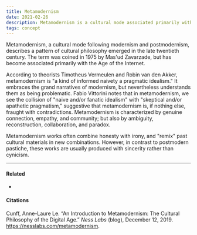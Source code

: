 ```yaml
---
title: Metamodernism
date: 2021-02-26
description: Metamodernism is a cultural mode associated primarily with the Age of the Internet.
tags: concept
---
```


Metamodernism, a cultural mode following modernism and postmodernism, describes a pattern of cultural philosophy emerged in the late twentieth century. The term was coined in 1975 by Mas'ud Zavarzade, but has become associated primarily with the Age of the Internet. 

According to theorists Timotheus Vermeulen and Robin van den Akker, metamodernism is "a kind of informed naivety a pragmatic idealism." It embraces the grand narratives of modernism, but nevertheless understands them as being problematic. Fabio Vittorini notes that in metamodernism, we see the collision of "naive and/or fanatic idealism" with "skeptical and/or apathetic pragmatism," suggestive that metamodernism is, if nothing else, fraught with contradictions. Metamodernism is characterized by genuine connection, empathy, and community; but also by ambiguity, reconstruction, collaboration, and paradox.

Metamodernism works often combine honesty with irony, and "remix" past cultural materials in new combinations. However, in contrast to postmodern pastiche, these works are usually produced with sincerity rather than cynicism. 

---
#### Related
- 

#### Citations
Cunff, Anne-Laure Le. “An Introduction to Metamodernism: The Cultural Philosophy of the Digital Age.” *Ness Labs* (blog), December 12, 2019. https://nesslabs.com/metamodernism.
